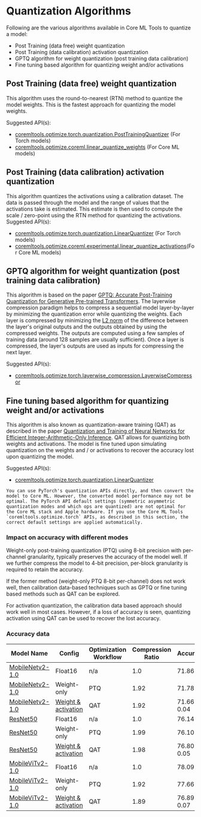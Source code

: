 # Quantization Algorithms

Following are the various algorithms available in Core ML Tools to quantize a model:

- Post Training (data free) weight quantization
- Post Training (data calibration) activation quantization
- GPTQ algorithm for weight quantization (post training data calibration)
- Fine tuning based algorithm for quantizing weight and/or activations

## Post Training (data free) weight quantization

This algorithm uses the round-to-nearest (RTN) method to quantize the model weights. This is the fastest approach for quantizing the model weights.

Suggested API(s):
- [coremltools.optimize.torch.quantization.PostTrainingQuantizer](https://apple.github.io/coremltools/source/coremltools.optimize.torch.quantization.html#coremltools.optimize.torch.quantization.PostTrainingQuantizer) (For Torch models)
- [coremltools.optimize.coreml.linear_quantize_weights](https://apple.github.io/coremltools/source/coremltools.optimize.coreml.post_training_quantization.html#coremltools.optimize.coreml.linear_quantize_weights) (For Core ML models)

## Post Training (data calibration) activation quantization
This algorithm quantizes the activations using a calibration dataset. The data is passed through the model and the range of values that the activations take is estimated. This estimate is then used to compute the scale / zero-point using the RTN method for quantizing the activations.
Suggested API(s):
- [coremltools.optimize.torch.quantization.LinearQuantizer](https://apple.github.io/coremltools/source/coremltools.optimize.torch.quantization.html#coremltools.optimize.torch.quantization.LinearQuantizer) (For Torch models)
- [coremltools.optimize.coreml.experimental.linear_quantize_activations](https://apple.github.io/coremltools/source/coremltools.optimize.coreml.quantization.html#coremltools.optimize.coreml.experimental.linear_quantize_activations)(For Core ML models)

## GPTQ algorithm for weight quantization (post training data calibration)
This algorithm is based on the paper [GPTQ: Accurate Post-Training Quantization for Generative Pre-trained Transformers](https://arxiv.org/abs/2210.17323). The layerwise compression paradigm helps to compress a sequential model layer-by-layer by minimizing the quantization error while quantizing the weights. Each layer is compressed by minimizing the [L2 norm](https://en.wikipedia.org/wiki/Norm_(mathematics)#Euclidean_norm) of the difference between the layer's original outputs and the outputs obtained by using the compressed weights. The outputs are computed using a few samples of training data (around 128 samples are usually sufficient). Once a layer is compressed, the layer's outputs are used as inputs for compressing the next layer.

Suggested API(s):
- [coremltools.optimize.torch.layerwise_compression.LayerwiseCompressor](https://apple.github.io/coremltools/source/coremltools.optimize.torch.quantization.html#coremltools.optimize.torch.layerwise_compression.LayerwiseCompressor)

## Fine tuning based algorithm for quantizing weight and/or activations

This algorithm is also known as quantization-aware training (QAT) as described in the paper [Quantization and Training of Neural Networks for Efficient Integer-Arithmetic-Only Inference](https://arxiv.org/pdf/1712.05877.pdf). QAT allows for quantizing both weights and activations. The model is fine tuned upon simulating quantization on the weights and / or activations to recover the accuracy lost upon quantizing the model. 

Suggested API(s):
- [coremltools.optimize.torch.quantization.LinearQuantizer](https://apple.github.io/coremltools/source/coremltools.optimize.torch.quantization.html#coremltools.optimize.torch.quantization.LinearQuantizer)

```{admonition} PyTorch quantization APIs
You can use PyTorch's quantization APIs directly, and then convert the model to Core ML. However, the converted model performance may not be optimal. The PyTorch API default settings (symmetric asymmetric quantization modes and which ops are quantized) are not optimal for the Core ML stack and Apple hardware. If you use the Core ML Tools `coremltools.optimize.torch` APIs, as described in this section, the correct default settings are applied automatically.
```

### Impact on accuracy with different modes

Weight-only post-training quantization (PTQ) using 8-bit precision with per-channel granularity, typically preserves the accuracy of the model well. If we further compress the model to 4-bit precision, per-block granularity is required to retain the accuracy. 

If the former method (weight-only PTQ 8-bit per-channel) does not work well, then calibration data-based techniques such as GPTQ or fine tuning based methods such as QAT can be explored. 

For activation quantization, the calibration data based approach should work well in most cases. However, if a loss of accuracy is seen, quantizing activation using QAT can be used to recover the lost accuracy.


### Accuracy data

| Model Name                                                                                                                                                            | Config                                                                                                                                                  | Optimization Workflow | Compression Ratio | Accuracy     |
|-----------------------------------------------------------------------------------------------------------------------------------------------------------------------|---------------------------------------------------------------------------------------------------------------------------------------------------------|-----------------------|-------------------|--------------|
| [MobileNetv2-1.0](https://ml-assets.apple.com/coreml/quantized_models/uncompressed/MobileNetV2Alpha1.mlpackage.zip)                                                   | Float16                                                                                                                                                 | n/a                   | 1.0               | 71.86        |
| [MobileNetv2-1.0](https://ml-assets.apple.com/coreml/quantized_models/post_training_compressed/quantized/MobileNetV2Alpha1WeightOnlySymmetricQuantized.mlpackage.zip) | Weight-only                                                                                                                                             | PTQ         | 1.92              | 71.78        |
| [MobileNetv2-1.0](https://ml-assets.apple.com/coreml/quantized_models/training_time_compressed/quantized/MobileNetV2Alpha1SymmetricPerChannel.mlpackage.zip)          | [Weight & activation](https://ml-assets.apple.com/coreml/quantized_models/training_time_compressed/quantized/MobileNetV2Alpha1SymmetricPerChannel.yaml) | QAT         | 1.92              | 71.66 ± 0.04 |
| [ResNet50](https://ml-assets.apple.com/coreml/quantized_models/uncompressed/ResNet50.mlpackage.zip)                                                                   | Float16                                                                                                                                                 | n/a                   | 1.0               | 76.14        |
| [ResNet50](https://ml-assets.apple.com/coreml/quantized_models/post_training_compressed/quantized/ResNet50WeightOnlySymmetricQuantized.mlpackage.zip)                 | Weight-only                                                                                                                                             | PTQ        | 1.99              | 76.10        |
| [ResNet50](https://ml-assets.apple.com/coreml/quantized_models/training_time_compressed/quantized/ResNet50SymmetricPerChannel.mlpackage.zip)                          | [Weight & activation](https://ml-assets.apple.com/coreml/quantized_models/training_time_compressed/quantized/ResNet50SymmetricPerChannel.yaml)          | QAT         | 1.98              | 76.80 ± 0.05 |
| [MobileViTv2-1.0](https://ml-assets.apple.com/coreml/quantized_models/uncompressed/MobileViTV2Alpha1.mlpackage.zip)                                                   | Float16                                                                                                                                                 | n/a                   | 1.0               | 78.09        |
| [MobileViTv2-1.0](https://ml-assets.apple.com/coreml/quantized_models/post_training_compressed/quantized/MobileViTV2Alpha1WeightOnlySymmetricQuantized.mlpackage.zip) | Weight-only                                                                                                                                             | PTQ        | 1.92              | 77.66        |
| [MobileViTv2-1.0](https://ml-assets.apple.com/coreml/quantized_models/training_time_compressed/quantized/MobileViTV2Alpha1SymmetricPerChannel.mlpackage.zip)          | [Weight & activation](https://ml-assets.apple.com/coreml/quantized_models/training_time_compressed/quantized/MobileViTV2Alpha1SymmetricPerChannel.yaml) | QAT         | 1.89              | 76.89 ± 0.07 |




